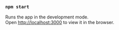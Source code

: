 

### `npm start`

Runs the app in the development mode.<br>
Open [http://localhost:3000](http://localhost:3000) to view it in the browser.





